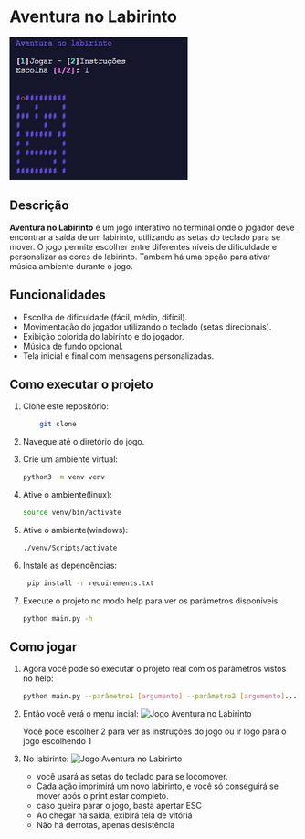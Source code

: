 # Aventura no Labirinto

![Jogo Aventura no Labirinto](./assets/aventura_labirinto.jpg)

## Descrição

**Aventura no Labirinto** é um jogo interativo no terminal onde o jogador deve encontrar a saída de um labirinto, utilizando as setas do teclado para se mover. O jogo permite escolher entre diferentes níveis de dificuldade e personalizar as cores do labirinto. Também há uma opção para ativar música ambiente durante o jogo.

## Funcionalidades

- Escolha de dificuldade (fácil, médio, difícil).
- Movimentação do jogador utilizando o teclado (setas direcionais).
- Exibição colorida do labirinto e do jogador.
- Música de fundo opcional.
- Tela inicial e final com mensagens personalizadas.

## Como executar o projeto

1. Clone este repositório:
    ```bash
        git clone

2. Navegue até o diretório do jogo.

3. Crie um ambiente virtual:
   ```bash
   python3 -m venv venv

4. Ative o ambiente(linux):
    ```bash
    source venv/bin/activate

5. Ative o ambiente(windows):
    ```bash
    ./venv/Scripts/activate
    
6. Instale as dependências:
    ```bash
     pip install -r requirements.txt

7. Execute o projeto no modo help para ver os parâmetros disponíveis:
   ```bash
   python main.py -h

## Como jogar

1. Agora você pode só executar o projeto real com os parâmetros vistos no help:
    ```bash
    python main.py --parâmetro1 [argumento] --parâmetro2 [argumento]...

2. Então você verá o menu incial:
    ![Jogo Aventura no Labirinto](./assets/instrucoes.jpg)

    Você pode escolher 2 para ver as instruções do jogo ou ir logo para o jogo escolhendo 1

3. No labirinto:
    ![Jogo Aventura no Labirinto](./assets/labirinto.jpg)
   - você usará as setas do teclado para se locomover.
   - Cada ação imprimirá um novo labirinto, e você só conseguirá se mover após o print estar completo.
   - caso queira parar o jogo, basta apertar ESC
   - Ao chegar na saída, exibirá tela de vitória
   - Não há derrotas, apenas desistência
